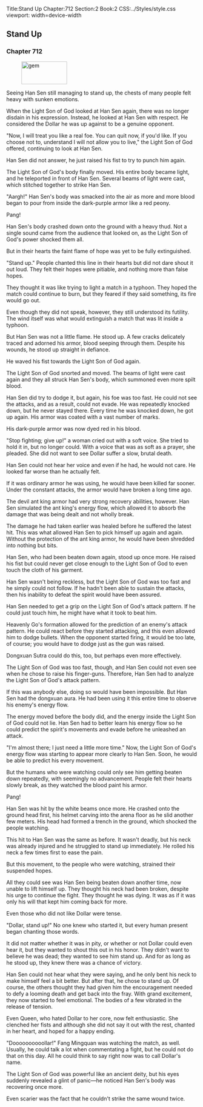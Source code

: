 Title:Stand Up 
Chapter:712 
Section:2 
Book:2 
CSS:../Styles/style.css 
viewport: width=device-width
  
## Stand Up
### Chapter 712 
<figure>
	<img src="../Images/gem.gif" alt="gem" id="gem" width="120" height="60" />
</figure>
  

  
  Seeing Han Sen still managing to stand up, the chests of many people felt heavy with sunken emotions.

When the Light Son of God looked at Han Sen again, there was no longer disdain in his expression. Instead, he looked at Han Sen with respect. He considered the Dollar he was up against to be a genuine opponent.

"Now, I will treat you like a real foe. You can quit now, if you'd like. If you choose not to, understand I will not allow you to live," the Light Son of God offered, continuing to look at Han Sen.

Han Sen did not answer, he just raised his fist to try to punch him again.

The Light Son of God's body finally moved. His entire body became light, and he teleported in front of Han Sen. Several beams of light were cast, which stitched together to strike Han Sen.

"Aargh!" Han Sen's body was smacked into the air as more and more blood began to pour from inside the dark-purple armor like a red peony.

Pang!

Han Sen's body crashed down onto the ground with a heavy thud. Not a single sound came from the audience that looked on, as the Light Son of God's power shocked them all.

But in their hearts the faint flame of hope was yet to be fully extinguished.

"Stand up." People chanted this line in their hearts but did not dare shout it out loud. They felt their hopes were pitiable, and nothing more than false hopes.

They thought it was like trying to light a match in a typhoon. They hoped the match could continue to burn, but they feared if they said something, its fire would go out.

Even though they did not speak, however, they still understood its futility. The wind itself was what would extinguish a match that was lit inside a typhoon.

But Han Sen was not a little flame. He stood up. A few cracks delicately traced and adorned his armor, blood seeping through them. Despite his wounds, he stood up straight in defiance.

He waved his fist towards the Light Son of God again.

The Light Son of God snorted and moved. The beams of light were cast again and they all struck Han Sen's body, which summoned even more spilt blood.

Han Sen did try to dodge it, but again, his foe was too fast. He could not see the attacks, and as a result, could not evade. He was repeatedly knocked down, but he never stayed there. Every time he was knocked down, he got up again. His armor was coated with a vast number of marks.

His dark-purple armor was now dyed red in his blood.

"Stop fighting; give up!" a woman cried out with a soft voice. She tried to hold it in, but no longer could. With a voice that was as soft as a prayer, she pleaded. She did not want to see Dollar suffer a slow, brutal death.

Han Sen could not hear her voice and even if he had, he would not care. He looked far worse than he actually felt.

If it was ordinary armor he was using, he would have been killed far sooner. Under the constant attacks, the armor would have broken a long time ago.

The devil ant king armor had very strong recovery abilities, however. Han Sen simulated the ant king's energy flow, which allowed it to absorb the damage that was being dealt and not wholly break.

The damage he had taken earlier was healed before he suffered the latest hit. This was what allowed Han Sen to pick himself up again and again. Without the protection of the ant king armor, he would have been shredded into nothing but bits.

Han Sen, who had been beaten down again, stood up once more. He raised his fist but could never get close enough to the Light Son of God to even touch the cloth of his garment.

Han Sen wasn't being reckless, but the Light Son of God was too fast and he simply could not follow. If he hadn't been able to sustain the attacks, then his inability to defeat the spirit would have been assured.

Han Sen needed to get a grip on the Light Son of God's attack pattern. If he could just touch him, he might have what it took to beat him.

Heavenly Go's formation allowed for the prediction of an enemy's attack pattern. He could react before they started attacking, and this even allowed him to dodge bullets. When the opponent started firing, it would be too late, of course; you would have to dodge just as the gun was raised.

Dongxuan Sutra could do this, too, but perhaps even more effectively.

The Light Son of God was too fast, though, and Han Sen could not even see when he chose to raise his finger-guns. Therefore, Han Sen had to analyze the Light Son of God's attack pattern.

If this was anybody else, doing so would have been impossible. But Han Sen had the dongxuan aura. He had been using it this entire time to observe his enemy's energy flow.

The energy moved before the body did, and the energy inside the Light Son of God could not lie. Han Sen had to better learn his energy flow so he could predict the spirit's movements and evade before he unleashed an attack.

"I'm almost there; I just need a little more time." Now, the Light Son of God's energy flow was starting to appear more clearly to Han Sen. Soon, he would be able to predict his every movement.

But the humans who were watching could only see him getting beaten down repeatedly, with seemingly no advancement. People felt their hearts slowly break, as they watched the blood paint his armor.

Pang!

Han Sen was hit by the white beams once more. He crashed onto the ground head first, his helmet carving into the arena floor as he slid another few meters. His head had formed a trench in the ground, which shocked the people watching.

This hit to Han Sen was the same as before. It wasn't deadly, but his neck was already injured and he struggled to stand up immediately. He rolled his neck a few times first to ease the pain.

But this movement, to the people who were watching, strained their suspended hopes.

All they could see was Han Sen being beaten down another time, now unable to lift himself up. They thought his neck had been broken, despite his urge to continue the fight. They thought he was dying. It was as if it was only his will that kept him coming back for more.

Even those who did not like Dollar were tense.

"Dollar, stand up!" No one knew who started it, but every human present began chanting those words.

It did not matter whether it was in pity, or whether or not Dollar could even hear it, but they wanted to shout this out in his honor. They didn't want to believe he was dead; they wanted to see him stand up. And for as long as he stood up, they knew there was a chance of victory.

Han Sen could not hear what they were saying, and he only bent his neck to make himself feel a bit better. But after that, he chose to stand up. Of course, the others thought they had given him the encouragement needed to defy a looming death and get back into the fray. With grand excitement, they now started to feel emotional. The bodies of a few vibrated in the release of tension.

Even Queen, who hated Dollar to her core, now felt enthusiastic. She clenched her fists and although she did not say it out with the rest, chanted in her heart, and hoped for a happy ending.

"Doooooooooollar!" Fang Mingquan was watching the match, as well. Usually, he could talk a lot when commentating a fight, but he could not do that on this day. All he could think to say right now was to call Dollar's name.

The Light Son of God was powerful like an ancient deity, but his eyes suddenly revealed a glint of panic—he noticed Han Sen's body was recovering once more.

Even scarier was the fact that he couldn't strike the same wound twice.
